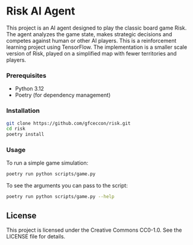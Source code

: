 # Risk AI Agent

This project is an AI agent designed to play the classic board game Risk. The agent analyzes the game state, makes strategic decisions and competes against human or other AI players. This is a reinforcement learning project using TensorFlow. The implementation is a smaller scale version of Risk, played on a simplified map with fewer territories and players.

### Prerequisites

- Python 3.12
- Poetry (for dependency management)

### Installation

```bash
git clone https://github.com/gfceccon/risk.git
cd risk
poetry install
```

### Usage

To run a simple game simulation:

```bash
poetry run python scripts/game.py
```

To see the arguments you can pass to the script:

```bash
poetry run python scripts/game.py --help
```

## License

This project is licensed under the Creative Commons CC0-1.0. See the LICENSE file for details.